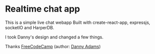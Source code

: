 # Realtime chat app
This is a simple live chat webapp
Built with create-react-app, expressjs, socketIO and HarperDB.

I took Danny's design and changed a few things.


Thanks [FreeCodeCamp](https://www.freecodecamp.org/news/author/danny-adams/) (author: [Danny Adams](https://twitter.com/doabledanny))
